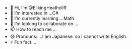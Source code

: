 - 👋 Hi, I’m @ElikingHeathcliff
- 👀 I’m interested in ...C#
- 🌱 I’m currently learning ...Math
- 💞️ I’m looking to collaborate on ...
- 📫 How to reach me ...
- 😄 Pronouns: ...I am Japanese. so I cannot write English.
- ⚡ Fun fact: ...

<!---
ElikingHeathcliff/ElikingHeathcliff is a ✨ special ✨ repository because its `README.md` (this file) appears on your GitHub profile.
You can click the Preview link to take a look at your changes.
--->
